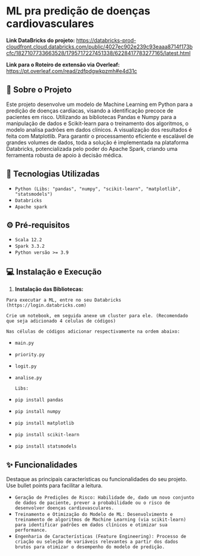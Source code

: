 # ML pra predição de doenças cardiovasculares

**Link DataBricks do projeto:** https://databricks-prod-cloudfront.cloud.databricks.com/public/4027ec902e239c93eaaa8714f173bcfc/1827107733663528/1795717227451338/6228417783277165/latest.html

**Link para o Roteiro de extensão via Overleaf:** https://pt.overleaf.com/read/zdfpdgwkpzmh#e4d31c

## 📝 Sobre o Projeto

Este projeto desenvolve um modelo de Machine Learning em Python para a predição de doenças cardíacas, visando a identificação precoce de pacientes em risco.
Utilizando as bibliotecas Pandas e Numpy para a manipulação de dados e Scikit-learn para o treinamento dos algoritmos, o modelo analisa padrões em dados clínicos. A visualização dos resultados é feita com Matplotlib. Para garantir o processamento eficiente e escalável de grandes volumes de dados, toda a solução é implementada na plataforma Databricks, potencializada pelo poder do Apache Spark, criando uma ferramenta robusta de apoio à decisão médica.

## 🚀 Tecnologias Utilizadas
* `Python (Libs: "pandas", "numpy", "scikit-learn", "matplotlib", "statsmodels")`
* `Databricks`
* `Apache spark`

## ⚙️ Pré-requisitos
* `Scala 12.2`
* `Spark 3.3.2`
* `Python versão >= 3.9`

## 💻 Instalação e Execução
1.  **Instalação das Bibliotecas:**
   
   `Para executar a ML, entre no seu Databricks (https://login.databricks.com)`
   
   `Crie um notebook, em seguida anexe um cluster para ele. (Recomendado que seja adicionado 4 celulas de códigos)`

   `Nas células de códigos adicionar respectivamente na ordem abaixo:`
* `main.py`
* `priority.py`
* `logit.py`
* `analise.py`

  `Libs:`
  
* `pip install pandas`
* `pip install numpy`
* `pip install matplotlib`
* `pip install scikit-learn`
* `pip install statsmodels`
   

## ✨ Funcionalidades
Destaque as principais características ou funcionalidades do seu projeto. Use bullet points para facilitar a leitura.

* `Geração de Predições de Risco: Habilidade de, dado um novo conjunto de dados de paciente, prever a probabilidade ou o risco de desenvolver doenças cardiovasculares.`
* `Treinamento e Otimização do Modelo de ML: Desenvolvimento e treinamento de algoritmos de Machine Learning (via scikit-learn) para identificar padrões em dados clínicos e otimizar sua performance.`
* `Engenharia de Características (Feature Engineering): Processo de criação ou seleção de variáveis relevantes a partir dos dados brutos para otimizar o desempenho do modelo de predição.`
